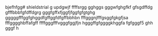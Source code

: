 bjefhfgg# shieldstrial
g
updgwjf
ffffsrgg
gghggs
gggwfghgfkf
gfsgdffdg
gfffbbbfgfdffdgrg
gggfgffхfjggfjfggfgfgtghg
gggggfffggfghggdfgffggfdfgffbbhbn
fffgggnjfffgsggfgkgfjsa
fffgggghbffafgff
ffffgggfffvgggfggjfjn
hgggffgfggggkhggfa
fgfgggf5
ghh
gggf
h
